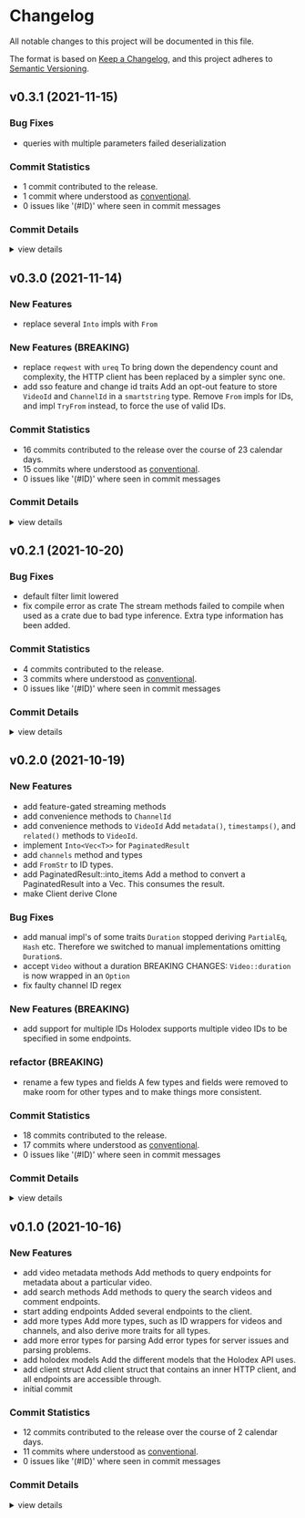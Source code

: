 # Changelog

All notable changes to this project will be documented in this file.

The format is based on [Keep a Changelog](https://keepachangelog.com/en/1.0.0/),
and this project adheres to [Semantic Versioning](https://semver.org/spec/v2.0.0.html).

## v0.3.1 (2021-11-15)

### Bug Fixes

 - <csr-id-869e91e8da6273d71d14891dcaae792c27d1c161/> queries with multiple parameters failed deserialization

### Commit Statistics

<csr-read-only-do-not-edit/>

 - 1 commit contributed to the release.
 - 1 commit where understood as [conventional](https://www.conventionalcommits.org).
 - 0 issues like '(#ID)' where seen in commit messages

### Commit Details

<csr-read-only-do-not-edit/>

<details><summary>view details</summary>

 * **Uncategorized**
    - queries with multiple parameters failed deserialization ([`869e91e`](https://github.com/git///anden3/holodex-rs.git/commit/869e91e8da6273d71d14891dcaae792c27d1c161))
</details>

## v0.3.0 (2021-11-14)

### New Features

 - <csr-id-632b886231907be4b6e9ed547e5b8e5d97eb96ba/> replace several `Into` impls with `From`

### New Features (BREAKING)

 - <csr-id-d8245fd04b89a6d50620a8c60516b2a616c88a9a/> replace `reqwest` with `ureq`
   To bring down the dependency count and complexity, the HTTP client has
   been replaced by a simpler sync one.
 - <csr-id-fd2038851aebae1e36f126345161c6aa6a335c6c/> add sso feature and change id traits
   Add an opt-out feature to store `VideoId` and `ChannelId` in a `smartstring` type.
   Remove `From` impls for IDs, and impl `TryFrom` instead, to force the use of valid IDs.

### Commit Statistics

<csr-read-only-do-not-edit/>

 - 16 commits contributed to the release over the course of 23 calendar days.
 - 15 commits where understood as [conventional](https://www.conventionalcommits.org).
 - 0 issues like '(#ID)' where seen in commit messages

### Commit Details

<csr-read-only-do-not-edit/>

<details><summary>view details</summary>

 * **Uncategorized**
    - Release holodex v0.3.0 ([`ec097fa`](https://github.com/git///anden3/holodex-rs.git/commit/ec097fa8e55f588b8f69c7c54e48397ba9988db6))
    - re-enable disabled test ([`4ff2966`](https://github.com/git///anden3/holodex-rs.git/commit/4ff2966fb5f8737c0e711c39f98f5fcee09ebad6))
    - remove missed `itertools` usage ([`8dbcc1a`](https://github.com/git///anden3/holodex-rs.git/commit/8dbcc1ac9ff8d0aade35719e158c2b9659488576))
    - remove unneeded `regex` perf feature ([`f3ff4a2`](https://github.com/git///anden3/holodex-rs.git/commit/f3ff4a2a71eb542a5dcb7cf3b806717faed676d0))
    - replace `reqwest` with `ureq` ([`d8245fd`](https://github.com/git///anden3/holodex-rs.git/commit/d8245fd04b89a6d50620a8c60516b2a616c88a9a))
    - replace `futures` with `futures-core` ([`264f199`](https://github.com/git///anden3/holodex-rs.git/commit/264f199754de5d8afa9be9fa5ff1801a39c12fe3))
    - remove dependency on `async-stream` proc macros ([`d3ba2a4`](https://github.com/git///anden3/holodex-rs.git/commit/d3ba2a45fdcf4599673e6b919548a859aa6023da))
    - replace `thiserror` and `miette` with `quick_error` ([`0689e30`](https://github.com/git///anden3/holodex-rs.git/commit/0689e30cc62bd2bd93a110f6a95e74ba9713bbbc))
    - remove mostly unused `tracing` dependency ([`c0fc601`](https://github.com/git///anden3/holodex-rs.git/commit/c0fc601ce6a22214f71f6a52346b0c2bdac4748e))
    - remove dependency on `serde-enum-str` ([`fab6091`](https://github.com/git///anden3/holodex-rs.git/commit/fab609114890d9ef5f0ea99531dcd3c65cc2abea))
    - remove dependency on `strum` ([`f200104`](https://github.com/git///anden3/holodex-rs.git/commit/f2001047da9b4a89a721a2a133b6a7c349f10650))
    - remove `itertools` dependency ([`cfe3878`](https://github.com/git///anden3/holodex-rs.git/commit/cfe38782cc3587ddbd3b2672e85d07939a8d0b22))
    - remove dependency on `serde_with` proc-macros ([`c28ff91`](https://github.com/git///anden3/holodex-rs.git/commit/c28ff91d4ccceb9772f68013cf4965213277308f))
    - add sso feature and change id traits ([`fd20388`](https://github.com/git///anden3/holodex-rs.git/commit/fd2038851aebae1e36f126345161c6aa6a335c6c))
    - replace several `Into` impls with `From` ([`632b886`](https://github.com/git///anden3/holodex-rs.git/commit/632b886231907be4b6e9ed547e5b8e5d97eb96ba))
    - add logging to `Client` streaming ([`8ea9341`](https://github.com/git///anden3/holodex-rs.git/commit/8ea93418cbd4b97c212ee37168ee9c880c761399))
</details>

## v0.2.1 (2021-10-20)

### Bug Fixes

 - <csr-id-f261bae57c37ba6a19e4f8d35a4a63bd90519146/> default filter limit lowered
 - <csr-id-16cf9aeb38432b19abed33fd4caface212491c59/> fix compile error as crate
   The stream methods failed to compile when used as a crate due to bad type inference.
   Extra type information has been added.

### Commit Statistics

<csr-read-only-do-not-edit/>

 - 4 commits contributed to the release.
 - 3 commits where understood as [conventional](https://www.conventionalcommits.org).
 - 0 issues like '(#ID)' where seen in commit messages

### Commit Details

<csr-read-only-do-not-edit/>

<details><summary>view details</summary>

 * **Uncategorized**
    - Release holodex v0.2.1 ([`d90977f`](https://github.com/git///anden3/holodex-rs.git/commit/d90977f0abfb571575aaaf06b6ea1014f279f88b))
    - reduce redundant error messages ([`43c2687`](https://github.com/git///anden3/holodex-rs.git/commit/43c26872f693c4fe5ef8c59f2bc36055af949742))
    - default filter limit lowered ([`f261bae`](https://github.com/git///anden3/holodex-rs.git/commit/f261bae57c37ba6a19e4f8d35a4a63bd90519146))
    - fix compile error as crate ([`16cf9ae`](https://github.com/git///anden3/holodex-rs.git/commit/16cf9aeb38432b19abed33fd4caface212491c59))
</details>

## v0.2.0 (2021-10-19)

### New Features

 - <csr-id-413fde120f179f4eb28eb26fc72f42b7da3aeca8/> add feature-gated streaming methods
 - <csr-id-7605aa36fd244c484c9dcc1ac2ab1b7bad03aa9e/> add convenience methods to `ChannelId`
 - <csr-id-3bc37526a10899b492f98a7f2bb274489555bef8/> add convenience methods to `VideoId`
   Add `metadata()`, `timestamps()`, and `related()` methods to `VideoId`.
 - <csr-id-bf7c62e23bc4bbe8912ca45d2184055057fcee63/> implement `Into<Vec<T>>` for `PaginatedResult`
 - <csr-id-cfd677d70f2a5d247390800852a5b5fd8f88ae2a/> add `channels` method and types
 - <csr-id-66f4d87140a42e94c64e68cf0711949c950f6653/> add `FromStr` to ID types.
 - <csr-id-019b50c29449cb856f2618737874024b1a9159bb/> add PaginatedResult::into_items
   Add a method to convert a PaginatedResult<T> into a Vec<T>.
   This consumes the result.
 - <csr-id-4e53dfeb90b2151d71f1398892e91e67345aaf60/> make Client derive Clone

### Bug Fixes

 - <csr-id-1963b860f315f6f530e72c127bdd234bdb1b67f5/> add manual impl's of some traits
   `Duration` stopped deriving `PartialEq`, `Hash` etc.
   Therefore we switched to manual implementations omitting `Duration`s.
 - <csr-id-5b52ffea05de5d5fd92c18602295d27288b84812/> accept `Video` without a duration
   BREAKING CHANGES: `Video::duration` is now wrapped in an `Option`
 - <csr-id-4db0367ed8eac79f044a7f03f0b9fcaec5b4d78f/> fix faulty channel ID regex

### New Features (BREAKING)

 - <csr-id-5ccbeac09c4d98f936862d9077e2bfeba98543df/> add support for multiple IDs
   Holodex supports multiple video IDs to be specified in some endpoints.

### refactor (BREAKING)

 - <csr-id-8c1e9b9e7c912cd28a017e492872722d64f7f46b/> rename a few types and fields
   A few types and fields were removed to make room for other types and to
   make things more consistent.

### Commit Statistics

<csr-read-only-do-not-edit/>

 - 18 commits contributed to the release.
 - 17 commits where understood as [conventional](https://www.conventionalcommits.org).
 - 0 issues like '(#ID)' where seen in commit messages

### Commit Details

<csr-read-only-do-not-edit/>

<details><summary>view details</summary>

 * **Uncategorized**
    - Adjusting changelogs prior to release of holodex v0.2.0 ([`15c2495`](https://github.com/git///anden3/holodex-rs.git/commit/15c24957b1ab571ab917cef68bbbdee98a01aef9))
    - add feature-gated streaming methods ([`413fde1`](https://github.com/git///anden3/holodex-rs.git/commit/413fde120f179f4eb28eb26fc72f42b7da3aeca8))
    - add manual impl's of some traits ([`1963b86`](https://github.com/git///anden3/holodex-rs.git/commit/1963b860f315f6f530e72c127bdd234bdb1b67f5))
    - enable more clippy flags ([`1f09ff2`](https://github.com/git///anden3/holodex-rs.git/commit/1f09ff259749fe3253a9f137bb2a621cfbdcceb7))
    - accept `Video` without a duration ([`5b52ffe`](https://github.com/git///anden3/holodex-rs.git/commit/5b52ffea05de5d5fd92c18602295d27288b84812))
    - rename topics field to singular ([`d89de66`](https://github.com/git///anden3/holodex-rs.git/commit/d89de66cdebb3b95dd6b48f8f136fa16e94e6733))
    - `query_videos` now takes http directly ([`331b33b`](https://github.com/git///anden3/holodex-rs.git/commit/331b33bb8e666bb9e512291f683a9d71de7f930e))
    - `VideoFilterBuilder::status` now accepts slices ([`2fa4d15`](https://github.com/git///anden3/holodex-rs.git/commit/2fa4d159022b20c5d646c927e160d55cbecd0168))
    - fix faulty channel ID regex ([`4db0367`](https://github.com/git///anden3/holodex-rs.git/commit/4db0367ed8eac79f044a7f03f0b9fcaec5b4d78f))
    - add convenience methods to `ChannelId` ([`7605aa3`](https://github.com/git///anden3/holodex-rs.git/commit/7605aa36fd244c484c9dcc1ac2ab1b7bad03aa9e))
    - add convenience methods to `VideoId` ([`3bc3752`](https://github.com/git///anden3/holodex-rs.git/commit/3bc37526a10899b492f98a7f2bb274489555bef8))
    - implement `Into<Vec<T>>` for `PaginatedResult` ([`bf7c62e`](https://github.com/git///anden3/holodex-rs.git/commit/bf7c62e23bc4bbe8912ca45d2184055057fcee63))
    - add `channels` method and types ([`cfd677d`](https://github.com/git///anden3/holodex-rs.git/commit/cfd677d70f2a5d247390800852a5b5fd8f88ae2a))
    - rename a few types and fields ([`8c1e9b9`](https://github.com/git///anden3/holodex-rs.git/commit/8c1e9b9e7c912cd28a017e492872722d64f7f46b))
    - add `FromStr` to ID types. ([`66f4d87`](https://github.com/git///anden3/holodex-rs.git/commit/66f4d87140a42e94c64e68cf0711949c950f6653))
    - add support for multiple IDs ([`5ccbeac`](https://github.com/git///anden3/holodex-rs.git/commit/5ccbeac09c4d98f936862d9077e2bfeba98543df))
    - add PaginatedResult::into_items ([`019b50c`](https://github.com/git///anden3/holodex-rs.git/commit/019b50c29449cb856f2618737874024b1a9159bb))
    - make Client derive Clone ([`4e53dfe`](https://github.com/git///anden3/holodex-rs.git/commit/4e53dfeb90b2151d71f1398892e91e67345aaf60))
</details>

## v0.1.0 (2021-10-16)

### New Features

 - <csr-id-78d80a320fb3de7eda4e6df56e0b67d841fc3088/> add video metadata methods
   Add methods to query endpoints for metadata about a particular video.
 - <csr-id-343cfb4948f9074831089d2477b134c812a221f4/> add search methods
   Add methods to query the search videos and comment endpoints.
 - <csr-id-69c322b2fd25d7b53c3bebfe3dbf38bef0d80926/> start adding endpoints
   Added several endpoints to the client.
 - <csr-id-c7e78795b777874f84f44f952e34466bf2c2665a/> add more types
   Add more types, such as ID wrappers for videos and channels, and also
   derive more traits for all types.
 - <csr-id-ab17a39cade4ff3aa1a533f4f13d14220070cdf0/> add more error types for parsing
   Add error types for server issues and parsing problems.
 - <csr-id-d5c5c398d19a483e83f512de46b5e1d9c173733e/> add holodex models
   Add the different models that the Holodex API uses.
 - <csr-id-e7e2ce37bebd704fa78d09f02010a21b8018bf87/> add client struct
   Add client struct that contains an inner HTTP client, and all endpoints are accessible through.
 - <csr-id-3c1c610d78de11c7b205e944072367707e8b3aed/> initial commit

### Commit Statistics

<csr-read-only-do-not-edit/>

 - 12 commits contributed to the release over the course of 2 calendar days.
 - 11 commits where understood as [conventional](https://www.conventionalcommits.org).
 - 0 issues like '(#ID)' where seen in commit messages

### Commit Details

<csr-read-only-do-not-edit/>

<details><summary>view details</summary>

 * **Uncategorized**
    - Release holodex v0.1.0 ([`f97a591`](https://github.com/git///anden3/holodex-rs.git/commit/f97a591460b9f8e75f957e2c08b67647ee59f0f8))
    - add changelog ([`1567062`](https://github.com/git///anden3/holodex-rs.git/commit/1567062b323bba2ea115a2fe1c44b7d7a2653c5d))
    - add more examples ([`0593d1d`](https://github.com/git///anden3/holodex-rs.git/commit/0593d1dbdd56dbee90f7a08d535fb313d2c8e051))
    - rename and rearrange types ([`7754dad`](https://github.com/git///anden3/holodex-rs.git/commit/7754dadc2af0b1f1b21eae3eb4904fb683371a8f))
    - add video metadata methods ([`78d80a3`](https://github.com/git///anden3/holodex-rs.git/commit/78d80a320fb3de7eda4e6df56e0b67d841fc3088))
    - add search methods ([`343cfb4`](https://github.com/git///anden3/holodex-rs.git/commit/343cfb4948f9074831089d2477b134c812a221f4))
    - start adding endpoints ([`69c322b`](https://github.com/git///anden3/holodex-rs.git/commit/69c322b2fd25d7b53c3bebfe3dbf38bef0d80926))
    - add more types ([`c7e7879`](https://github.com/git///anden3/holodex-rs.git/commit/c7e78795b777874f84f44f952e34466bf2c2665a))
    - add more error types for parsing ([`ab17a39`](https://github.com/git///anden3/holodex-rs.git/commit/ab17a39cade4ff3aa1a533f4f13d14220070cdf0))
    - add holodex models ([`d5c5c39`](https://github.com/git///anden3/holodex-rs.git/commit/d5c5c398d19a483e83f512de46b5e1d9c173733e))
    - add client struct ([`e7e2ce3`](https://github.com/git///anden3/holodex-rs.git/commit/e7e2ce37bebd704fa78d09f02010a21b8018bf87))
    - initial commit ([`3c1c610`](https://github.com/git///anden3/holodex-rs.git/commit/3c1c610d78de11c7b205e944072367707e8b3aed))
</details>

